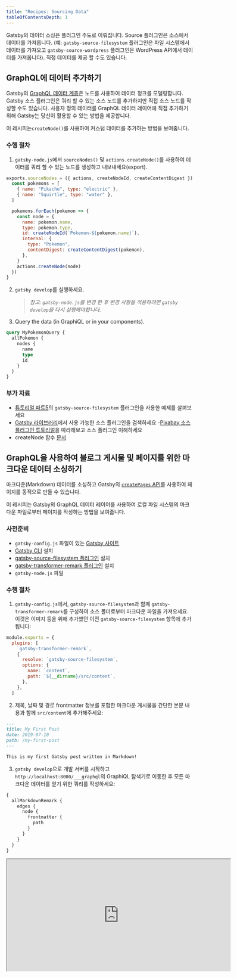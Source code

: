 ```yaml
---
title: "Recipes: Sourcing Data"
tableOfContentsDepth: 1
---
```


Gatsby의 데이터 소싱은 플러그인 주도로 이뤄집니다. Source 플러그인은 소스에서 데이터를 가져옵니다. (예: `gatsby-source-filesystem` 플러그인은 파일 시스템에서 데이터를 가져오고 `gatsby-source-wordpress` 플러그인은 WordPress API에서 데이터를 가져옵니다). 직접 데이터를 제공 할 수도 있습니다.

## GraphQL에 데이터 추가하기

Gatsby의 [GraphQL 데이터 계층](/docs/querying-with-graphql/)은 노드를 사용하여 데이터 청크를 모델링합니다. Gatsby 소스 플러그인은 쿼리 할 수 있는 소스 노드를 추가하지만 직접 소스 노드를 작성할 수도 있습니다. 사용자 정의 데이터를 GraphQL 데이터 레이어에 직접 추가하기 위해 Gatsby는 당신이 활용할 수 있는 방법을 제공합니다.

이 레시피는`createNode()`를 사용하여 커스텀 데이터를 추가하는 방법을 보여줍니다.

### 수행 절차

1. `gatsby-node.js`에서 `sourceNodes()` 및 `actions.createNode()`를 사용하여 데이터를 쿼리 할 수 있는 노드를 생성하고 내보내세요(export).

```javascript:title=gatsby-node.js
exports.sourceNodes = ({ actions, createNodeId, createContentDigest }) => {
  const pokemons = [
    { name: "Pikachu", type: "electric" },
    { name: "Squirtle", type: "water" },
  ]

  pokemons.forEach(pokemon => {
    const node = {
      name: pokemon.name,
      type: pokemon.type,
      id: createNodeId(`Pokemon-${pokemon.name}`),
      internal: {
        type: "Pokemon",
        contentDigest: createContentDigest(pokemon),
      },
    }
    actions.createNode(node)
  })
}
```

2. `gatsby develop`를 실행하세요.

   > _참고: `gatsby-node.js`를 변경 한 후 변경 사항을 적용하려면 `gatsby develop`을 다시 실행해야합니다._

3. Query the data (in GraphiQL or in your components).

```graphql
query MyPokemonQuery {
  allPokemon {
    nodes {
      name
      type
      id
    }
  }
}
```

### 부가 자료

- [튜토리얼 파트5](/tutorial/part-five/#source-plugins)의 `gatsby-source-filesystem` 플러그인을 사용한 예제를 살펴보세요
- [Gatsby 라이브러리](/plugins/?=source)에서 사용 가능한 소스 플러그인을 검색하세요
-[Pixabay 소스 플러그인 튜토리얼](/docs/pixabay-source-plugin-tutorial/)을 따라해보고 소스 플러그인 이해하세요
- createNode 함수 [문서](/docs/actions/#createNode)

## GraphQL을 사용하여 블로그 게시물 및 페이지를 위한 마크다운 데이터 소싱하기

마크다운(Markdown) 데이터를 소싱하고 Gatsby의 [`createPages` API](/docs/actions/#createPage)를 사용하여 페이지를 동적으로 만들 수 있습니다.

이 레시피는 Gatsby의 GraphQL 데이터 레이어를 사용하여 로컬 파일 시스템의 마크다운 파일로부터 페이지를 작성하는 방법을 보여줍니다.

### 사전준비

- `gatsby-config.js` 파일이 있는 [Gatsby 사이트](/docs/quick-start)
- [Gatsby CLI](/docs/gatsby-cli) 설치
- [gatsby-source-filesystem 플러그인](/packages/gatsby-source-filesystem) 설치
- [gatsby-transformer-remark 플러그인](/packages/gatsby-transformer-remark) 설치
- `gatsby-node.js` 파일

### 수행 절차

1. `gatsby-config.js`에서, `gatsby-source-filesystem`과 함께 `gatsby-transformer-remark`를 구성하여 소스 폴더로부터 마크다운 파일을 가져오세요. 이것은 이미지 등을 위해 추가했던 이전 `gatsby-source-filesystem` 항목에 추가됩니다:

```js:title=gatsby-config.js
module.exports = {
  plugins: [
    `gatsby-transformer-remark`,
    {
      resolve: `gatsby-source-filesystem`,
      options: {
        name: `content`,
        path: `${__dirname}/src/content`,
      },
    },
  ]
```

2. 제목, 날짜 및 경로 frontmatter 정보를 포함한 마크다운 게시물을 간단한 본문 내용과 함께 `src/content`에 추가해주세요:

```markdown:title=src/content/my-first-post.md
---
title: My First Post
date: 2019-07-10
path: /my-first-post
---

This is my first Gatsby post written in Markdown!
```

3. `gatsby develop`으로 개발 서버를 시작하고 `http://localhost:8000/___graphql`의 GraphiQL 탐색기로 이동한 후 모든 마크다운 데이터를 얻기 위한 쿼리를 작성하세요:

```graphql
{
  allMarkdownRemark {
    edges {
      node {
        frontmatter {
          path
        }
      }
    }
  }
}
```

<iframe
  title="Query for all markdown"
  src="https://q4xpb.sse.codesandbox.io/___graphql?explorerIsOpen=false&query=%7B%0A%20%20allMarkdownRemark%20%7B%0A%20%20%20%20edges%20%7B%0A%20%20%20%20%20%20node%20%7B%0A%20%20%20%20%20%20%20%20frontmatter%20%7B%0A%20%20%20%20%20%20%20%20%20%20path%0A%20%20%20%20%20%20%20%20%7D%0A%20%20%20%20%20%20%7D%0A%20%20%20%20%7D%0A%20%20%7D%0A%7D"
  width="600"
  height="300"
/>

4. GraphQL 쿼리를 `gatsby-node.js`에 복사하고 결과를 순환하여 빌드 시간에 마크다운 게시물로부터 페이지를 생성하는 JavaScript 코드를 추가하세요:

```js:title=gatsby-node.js
const path = require(`path`)

exports.createPages = async ({ actions, graphql }) => {
  const { createPage } = actions

  const result = await graphql(`
    {
      allMarkdownRemark {
        edges {
          node {
            frontmatter {
              path
            }
          }
        }
      }
    }
  `)
  if (result.errors) {
    console.error(result.errors)
  }

  result.data.allMarkdownRemark.edges.forEach(({ node }) => {
    createPage({
      path: node.frontmatter.path,
      component: path.resolve(`src/templates/post.js`),
    })
  })
}
```

5. 빌드 시간에 마크다운 콘텐츠에서 페이지를 동적으로 생성하기 위해 GraphQL 쿼리를 포함하는 post 템플릿을 `src/templates`에 추가하세요:

```jsx:title=src/templates/post.js
import React from "react"
import { graphql } from "gatsby"

export default function Template({ data }) {
  const { markdownRemark } = data // data.markdownRemark holds your post data
  const { frontmatter, html } = markdownRemark
  return (
    <div className="blog-post">
      <h1>{frontmatter.title}</h1>
      <h2>{frontmatter.date}</h2>
      <div
        className="blog-post-content"
        dangerouslySetInnerHTML={{ __html: html }}
      />
    </div>
  )
}

export const pageQuery = graphql`
  query($path: String!) {
    markdownRemark(frontmatter: { path: { eq: $path } }) {
      html
      frontmatter {
        date(formatString: "MMMM DD, YYYY")
        path
        title
      }
    }
  }
`
```

6. `gatsby develop`을 실행하여 개발 서버를 재시작하세요. 브라우저에서 게시물을 확인하세요: `http://localhost:8000/my-first-post`

### 부가 자료

- [튜토리얼: 데이터로부터 프로그램 방식으로 여러 페이지 생성하기](/tutorial/part-seven/)
- [페이지 생성 및 수정하기](/docs/creating-and-modifying-pages/)
- [Markdown 페이지 추가하기](/docs/adding-markdown-pages/)
- [프로그래밍 방식으로 데이터로부터 페이지를 생성하는 안내서](/docs/programmatically-create-pages-from-data/)
- 이 레시피에 대한 [예제 저장소](https://github.com/gatsbyjs/gatsby/tree/master/examples/recipe-sourcing-markdown)

## WordPress로부터 소싱하기

### 사전준비

-`gatsby-config.js` 및`gatsby-node.js` 파일이 있는 기존 [Gatsby 사이트](/docs/quick-start/)
- 자체 호스팅 또는 Wordpress.com 의 WordPress 인스턴스

### 수행 절차

1. 다음 명령을 실행하여 `gatsby-source-wordpress` 플러그인을 설치하세요:

```shell
npm install gatsby-source-wordpress --save
```

2. 다음을 포함하도록 `gatsby-config.js` 파일을 수정하여 플러그인을 구성하세요:

```javascript:title=gatsby-config.js
module.exports = {
  ...
  plugins: [
    {
      resolve: `gatsby-source-wordpress`,
      options: {
        // baseUrl will need to be updated with your WordPress source
        baseUrl: `wpexample.com`,
        protocol: `https`,
        // is it hosted on wordpress.com, or self-hosted?
        hostingWPCOM: false,
        // does your site use the Advanced Custom Fields Plugin?
        useACF: false
      }
    },
  ]
}
```

> **참고:** 플러그인 구성에 대한 자세한 내용은 [`gatsby-source-wordpress` 플러그인 문서](/packages/gatsby-source-wordpress/?=wordpre#how-to-use)를 참조하세요.

3. 다음 코드가 포함 된 `src/templates/post.js`와 같은 템플릿 컴포넌트를 생성합니다.

```jsx:title=post.js
import React, { Component } from "react"
import { graphql } from "gatsby"
import PropTypes from "prop-types"

class Post extends Component {
  render() {
    const post = this.props.data.wordpressPost

    return (
      <>
        <h1>{post.title}</h1>
        <div dangerouslySetInnerHTML={{ __html: post.content }} />
      </>
    )
  }
}

Post.propTypes = {
  data: PropTypes.object.isRequired,
  edges: PropTypes.array,
}

export default Post

export const pageQuery = graphql`
  query($id: String!) {
    wordpressPost(id: { eq: $id }) {
      title
      content
    }
  }
`
```

4. `gatsby-node.js`에 다음 샘플 코드를 붙여 넣어 WordPress 게시물에 대한 동적 페이지를 생성합니다:

```javascript:title=gatsby-node.js
const path = require(`path`)
const { slash } = require(`gatsby-core-utils`)

exports.createPages = async ({ graphql, actions }) => {
  const { createPage } = actions

  // query content for WordPress posts
  const result = await graphql(`
    query {
      allWordpressPost {
        edges {
          node {
            id
            slug
          }
        }
      }
    }
  `)

  const postTemplate = path.resolve(`./src/templates/post.js`)
  result.data.allWordpressPost.edges.forEach(edge => {
    createPage({
      // `path` will be the url for the page
      path: edge.node.slug,
      // specify the component template of your choice
      component: slash(postTemplate),
      // In the ^template's GraphQL query, 'id' will be available
      // as a GraphQL variable to query for this posts's data.
      context: {
        id: edge.node.id,
      },
    })
  })
}
```

5. `gatsby-develop`를 실행하여 새로 생성 된 페이지를 확인하세요.

6. `http://localhost:8000/__graphql`에서 `GraphiQL IDE`를 열고 문서 또는 탐색기를 열어 `allWordpressPosts`의 쿼리 가능한 필드를 확인하세요.

위 `gatsby-node.js`에서 생성 된 동적 페이지에는 게시물을 위한 템플릿 컴포넌트  WordPress 게시물 콘텐츠를 제공하는 샘플 GraphQL 쿼리를 사용하는 특정 게시물로 이동하는 고유 한 경로가 있습니다.

### 부가 자료

- [WordPress와 Gatsby 시작하기](/blog/2019-04-26-how-to-build-a-blog-with-wordpress-and-gatsby-part-1/)
- [WordPress로부터 소싱하기](/docs/sourcing-from-wordpress/)에 대한 추가 정보
- [WordPress로부터 소싱하기에 대한 라이브 예](https://github.com/gatsbyjs/gatsby/tree/master/examples/using-wordpress)

## Contentful 데이터 소싱하기

### 사전준비

- [Gatsby 사이트](/docs/quick-start/)
- [Contentful 계정](https://www.contentful.com/)
- [Contentful CLI](https://www.npmjs.com/package/contentful-cli) 설치

### 수행 절차

1. CLI를 사용하여 Contentful에 로그인하고 다음 단계를 수행하세요. 계정이 없는 경우 계정을 만드는게 도움이 됩니다.

```shell
contentful login
```

2. Space가 없는 경우 새 space를 만듭니다. 명령이 끝날 때 제공되는 space ID를 저장하세요. 이미 Contentful space 및 space ID가 있는 경우 2, 3단계를 건너 뛸 수 있습니다.

주의: 새 계정의 경우 기본으로 주어지는 온 보딩 space를 덮어 쓸 수 있습니다. [계정에 포함 된 space](https://app.contentful.com/account/profile/space_memberships)를 확인하세요.

```shell
contentful space create --name 'Gatsby example'
```

3. `<space ID>` 대신에 이전 명령에서 반환 된 새로운 space ID를 사용하여 블로그 컨텐츠가 포함 된 새로운 공간을 시드하세요.

```shell
contentful space seed -s '<space ID>' -t blog
```

예를 들어: `contentful space seed -s '22fzx88spbp7' -t blog`

4. Space에 대한 새 액세스 토큰을 만듭니다. 6 단계에서 필요하므로 이 토큰을 기억하세요.

```shell
contentful space accesstoken create -s '<space ID>' --name 'Example token'
```

5. Gatsby 사이트에`gatsby-source-contentful` 플러그인을 설치하세요:

```shell
npm install --save gatsby-source-contentful
```

6. `gatsby-config.js` 파일을 수정하고 `gatsby-source-contentful`을 `plugins` 배열에 추가하여 플러그인을 활성화 하세요. 보안을 위해 space ID와 토큰을 보관할 때 [환경 변수](/docs/environment-variables/) 사용을 강력히 고려해야 합니다.

```javascript:title=gatsby-config.js
plugins: [
   // add to array along with any other installed plugins
   // highlight-start
   {


    resolve: `gatsby-source-contentful`,
    options: {
      spaceId: `<space ID>`, // or process.env.CONTENTFUL_SPACE_ID
      accessToken: `<access token>`, // or process.env.CONTENTFUL_TOKEN
    },
  },
  // highlight-end
],
```

7. `gatsby develop`을 실행하고 사이트가 성공적으로 컴파일 되었는지 확인하세요.

8. Query data with the [GraphiQL editor](/docs/introducing-graphiql/) at `http://localhost:8000/___graphql`. The Contentful plugin adds several new node types to your site, including every content type in your Contentful website. Your example space with a "Blog Post" content type produces a `allContentfulBlogPost` node type in GraphQL.

8. `http://localhost:8000/___graphql`에서 [GraphiQL 편집기](/docs/introducing-graphiql/)를 사용하여 데이터를 쿼리하세요. Contentful 플러그인은 Contentful 웹 사이트의 모든 컨텐츠 유형을 포함하는 몇 가지 새로운 노드 타입을 사이트에 추가합니다. "블로그 게시물" 컨텐츠 타입의 예제 space는 GraphQL에서 `allContentfulBlogPost` 노드 타입을 생성합니다.

![아래에 설명 된 샘플 쿼리가 있는 graphql 인터페이스](../images/recipe-sourcing-contentful-graphql.png)

Contentful에서 블로그 게시물 제목을 쿼리하려면 다음 GraphQL 쿼리를 사용하세요:

```graphql
{
  allContentfulBlogPost {
    edges {
      node {
        title
      }
    }
  }
}
```

Contentful 노드는 `createdAt` 또는`node_locale`과 같은 여러 메타 데이터 필드도 포함 합니다.

9. 블로그 게시물에 대한 링크 목록을 표시하려면`/src/pages/blog.js`에 새 파일을 만듭니다. 이 페이지에는 모든 게시물이 업데이트 날짜별로 정렬되어 표시됩니다.

```jsx:title=src/pages/blog.js
import React from "react"
import { graphql, Link } from "gatsby"

const BlogPage = ({ data }) => (
  <div>
    <h1>Blog</h1>
    <ul>
      {data.allContentfulBlogPost.edges.map(({ node, index }) => (
        <li key={index}>
          <Link to={`/blog/${node.slug}`}>{node.title}</Link>
        </li>
      ))}
    </ul>
  </div>
)

export default BlogPage

export const query = graphql`
  {
    allContentfulBlogPost(sort: { fields: [updatedAt] }) {
      edges {
        node {
          title
          slug
        }
      }
    }
  }
`
```

게시물 세부 사항 페이지를 포함하여 만족스러운 사이트를 계속 구축하려면 나머지 [Gatsby 문서](/docs/sourcing-from-contentful/) 및 부가 자료를 확인하세요.

### 부가 자료

- [React와 Contentful을 사용한 사이트 구축하기](/blog/2018-1-25-Building-a-site-with-react-and-contentful/)
- [Contentful 데이터 소싱에 대한 추가 정보](/docs/sourcing-from-contentful/)
- [Contentful 소스 플러그인](/packages/gatsby-source-contentful/)
- [객체로 반환되는 긴 텍스트 필드 타입](/packages/gatsby-source-contentful/#a-note-about-long-text-fields)
- [이 레시피의 예제 저장소](https://github.com/gatsbyjs/gatsby/tree/master/examples/recipe-sourcing-contentful)

## 외부 데이터 소싱으로 GraphQL없이 페이지 만들기

[GraphQL을 고려해야 하는 이유가 있지만](/docs/why-gatsby-uses-graphql/) 페이지에 데이터를 포함하기 위해 꼭 GraphQL 데이터 계층을 사용할 필요는 없습니다. 노드의 `createPages` API를 사용하여 GraphQL 및 소스 플러그인을 통하지 않고 구조화되지 않은 데이터를 개츠비 사이트로 직접 가져올 수 있습니다.

이 레시피에서는 [PokéAPI의 REST 엔드 포인트](https://www.pokeapi.co/)에서 가져온 데이터로 동적 페이지를 생성해볼 것입니다. [전체 예제](https://github.com/jlengstorf/gatsby-with-unstructured-data/)는 GitHub에서 찾을 수 있습니다.

### 사전준비

- `gatsby-node.js` 파일이 있는 Gatsby 사이트
- [Gatsby CLI](/docs/gatsby-cli) 설치
- npm 으로부터 [axios](https://www.npmjs.com/package/axios) 패키지 설치

### 수행 절차

1. In `gatsby-node.js`, add the JavaScript code to fetch data from the PokéAPI and programmatically create an index page:
1. `gatsby-node.js`안에 PokéAPI에서 데이터를 가져오고 index 페이지를 생성하는 JavaScript 코드를 작성하세요:

```js:title=gatsby-node.js
const axios = require("axios")

const get = endpoint => axios.get(`https://pokeapi.co/api/v2${endpoint}`)

const getPokemonData = names =>
  Promise.all(
    names.map(async name => {
      const { data: pokemon } = await get(`/pokemon/${name}`)
      return { ...pokemon }
    })
  )
exports.createPages = async ({ actions: { createPage } }) => {
  const allPokemon = await getPokemonData(["pikachu", "charizard", "squirtle"])

  // Create a page that lists Pokémon.
  createPage({
    path: `/`,
    component: require.resolve("./src/templates/all-pokemon.js"),
    context: { allPokemon },
  })
}
```

2. 웹 사이트에 Pokémon을 표시 할 템플릿을 만듭니다:

```jsx:title=src/templates/all-pokemon.js
import React from "react"

export default ({ pageContext: { allPokemon } }) => (
  <div>
    <h1>Behold, the Pokémon!</h1>
    <ul>
      {allPokemon.map(pokemon => (
        <li key={pokemon.id}>
          <img src={pokemon.sprites.front_default} alt={pokemon.name} />
          <p>{pokemon.name}</p>
        </li>
      ))}
    </ul>
  </div>
)
```

3. 데이터를 가져오고, 페이지를 빌드하고, 개발 서버를 시작하기위해 `gatsby develop`을 실행하세요.
4. 브라우저에서 웹페이지를 확인하세요: `http://localhost:8000`

### 부가 자료

- [전체 Pokemon 데이터 저장소](https://github.com/jlengstorf/gatsby-with-unstructured-data/)
- [GraphQL 없이 Gatsby 사용하기](/docs/using-gatsby-without-graphql/)에서 구조화되지 않은 데이터 사용에 대한 추가정보
- When and how to [query data with GraphQL](/docs/querying-with-graphql/) for more complex Gatsby sites
- 더 복잡한 Gatsby 사이트에서 언제 어떻게 [GraphQL로 데이터를 쿼리 해야하나요](/docs/querying-with-graphql/)

## Drupal로 부터 콘텐츠 소싱하기

### 사전준비

- [Gatsby 사이트](/docs/quick-start)
- [Drupal](http://drupal.org) 사이트
- Drupal 사이트의 [JSON:API module](https://www.drupal.org/project/jsonapi) 설치 및 활성화

### 수행 절차

1. `gatsby-source-drupal` 플러그인을 설치하세요.

```shell
npm install --save gatsby-source-drupal
```

2. `gatsby-config.js` 파일을 수정하여 이 플러그인을 추가 해주세요.

```javascript:title=gatsby-config.js
module.exports = {
  plugins: [
    {
      resolve: `gatsby-source-drupal`,
      options: {
        baseUrl: `https://your-website/`,
        apiBase: `api`, // optional, defaults to `jsonapi`
      },
    },
  ],
}
```

3. `gatsby develop`으로 개발 서버를 시작하고, `http://localhost:8000/___graphql`에서 GraphiQL 탐색기를 엽니다. 탐색기 탭에서 Drupal 블록들을 위한 `allBlockBlock`과 같은 새로운 노드 타입과 Drupal 사이트의 모든 컨텐츠 타입에 대한 노드가 표시됩니다. 예를 들어, "Page" 컨텐츠 타입이 있으면 `allNodePage`로 사용할 수 있습니다. 모든 "Page" 노드의 제목과 본문을 쿼리하려면 다음과 같은 쿼리를 사용하십시오:

```graphql
{
  allNodePage {
    edges {
      node {
        title
        body {
          value
        }
      }
    }
  }
}
```

4. Gatsby 사이트에서 Drupal 데이터를 사용하려면, `src/page/drupal.js`이라는 새 페이지를 만들어주세요. 이 페이지에 모든 Drupal "Page" 노드를 나열할 것입니다.

_**주의:** 정확한 GraphQL 스키마는 Drupal 인스턴스의 구조에 따라 달라집니다._

```jsx:title=src/pages/drupal.js
import React from "react"
import { graphql } from "gatsby"

const DrupalPage = ({ data }) => (
  <div>
    <h1>Drupal pages</h1>
    <ul>
    {data.allNodePage.edges.map(({ node, index }) => (
      <li key={index}>
        <h2>{node.title}</h2>
        <div>
          {node.body.value}
        </div>
      </li>
    ))}
   </ul>
  </div>
)

export default DrupalPage

export const query = graphql`
  {
  allNodePage {
    edges {
      node {
        title
        body {
          value
        }
      }
    }
  }
}
```

5. 실행 중인 개발 서버에서, `http://localhost:8000/drupal`을 방문하여 새 페이지를 볼 수 있습니다.

### 추가 정보

- [Drupal과 Gatsby를 독립적으로 사용하기](/blog/2018-08-13-using-decoupled-drupal-with-gatsby/)
- [Drupal로부터 소싱하기에 대한 자세한 내용](/docs/sourcing-from-drupal)
- [튜토리얼: 데이터로부터 프로그램 방식으로 여러 페이지 생성하기](/tutorial/part-seven/)
